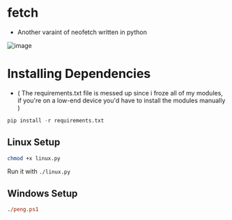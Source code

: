 # fetch 
- Another varaint of neofetch written in python

![image](https://user-images.githubusercontent.com/92384039/170841100-baa8d63b-1f50-4837-8ac6-01f2bdfd394d.png)

# Installing Dependencies
- ( The requirements.txt file is messed up since i froze all of my modules, if you're on a low-end device you'd have to install the modules manually ) 
```python
pip install -r requirements.txt
```

## Linux Setup

```sh
chmod +x linux.py
```

Run it with `./linux.py`

## Windows Setup

```ps
./peng.ps1
```
